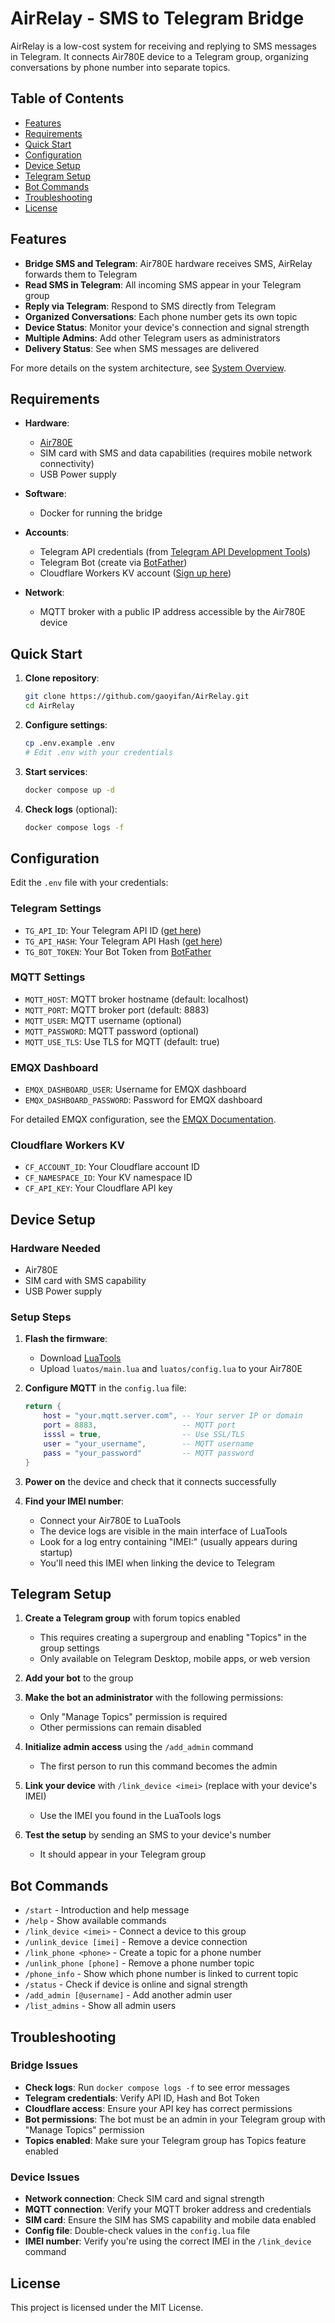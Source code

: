 # AirRelay - SMS to Telegram Bridge

AirRelay is a low-cost system for receiving and replying to SMS messages in Telegram. It connects Air780E device to a Telegram group, organizing conversations by phone number into separate topics.

## Table of Contents

- [Features](#features)
- [Requirements](#requirements)
- [Quick Start](#quick-start)
- [Configuration](#configuration)
- [Device Setup](#device-setup)
- [Telegram Setup](#telegram-setup)
- [Bot Commands](#bot-commands)
- [Troubleshooting](#troubleshooting)
- [License](#license)

## Features

- **Bridge SMS and Telegram**: Air780E hardware receives SMS, AirRelay forwards them to Telegram
- **Read SMS in Telegram**: All incoming SMS appear in your Telegram group
- **Reply via Telegram**: Respond to SMS directly from Telegram
- **Organized Conversations**: Each phone number gets its own topic
- **Device Status**: Monitor your device's connection and signal strength
- **Multiple Admins**: Add other Telegram users as administrators
- **Delivery Status**: See when SMS messages are delivered

For more details on the system architecture, see [System Overview](docs/system_overview.md).

## Requirements

- **Hardware**:
  - [Air780E](https://detail.tmall.com/item.htm?id=709647275715)
  - SIM card with SMS and data capabilities (requires mobile network connectivity)
  - USB Power supply

- **Software**:
  - Docker for running the bridge

- **Accounts**:
  - Telegram API credentials (from [Telegram API Development Tools](https://my.telegram.org/apps))
  - Telegram Bot (create via [BotFather](https://t.me/BotFather))
  - Cloudflare Workers KV account ([Sign up here](https://developers.cloudflare.com/workers/wrangler/workers-kv/))

- **Network**:
  - MQTT broker with a public IP address accessible by the Air780E device

## Quick Start

1. **Clone repository**:
   ```bash
   git clone https://github.com/gaoyifan/AirRelay.git
   cd AirRelay
   ```

2. **Configure settings**:
   ```bash
   cp .env.example .env
   # Edit .env with your credentials
   ```

3. **Start services**:
   ```bash
   docker compose up -d
   ```

4. **Check logs** (optional):
   ```bash
   docker compose logs -f
   ```

## Configuration

Edit the `.env` file with your credentials:

### Telegram Settings
- `TG_API_ID`: Your Telegram API ID ([get here](https://my.telegram.org/apps))
- `TG_API_HASH`: Your Telegram API Hash ([get here](https://my.telegram.org/apps))
- `TG_BOT_TOKEN`: Your Bot Token from [BotFather](https://t.me/BotFather)

### MQTT Settings
- `MQTT_HOST`: MQTT broker hostname (default: localhost)
- `MQTT_PORT`: MQTT broker port (default: 8883)
- `MQTT_USER`: MQTT username (optional)
- `MQTT_PASSWORD`: MQTT password (optional)
- `MQTT_USE_TLS`: Use TLS for MQTT (default: true)

### EMQX Dashboard
- `EMQX_DASHBOARD_USER`: Username for EMQX dashboard
- `EMQX_DASHBOARD_PASSWORD`: Password for EMQX dashboard

For detailed EMQX configuration, see the [EMQX Documentation](https://www.emqx.io/docs/en/v5.0/configuration/configuration.html).

### Cloudflare Workers KV
- `CF_ACCOUNT_ID`: Your Cloudflare account ID
- `CF_NAMESPACE_ID`: Your KV namespace ID
- `CF_API_KEY`: Your Cloudflare API key

## Device Setup

### Hardware Needed
- Air780E
- SIM card with SMS capability
- USB Power supply

### Setup Steps

1. **Flash the firmware**:
   - Download [LuaTools](https://wiki.luatos.com/boardGuide/flash.html)
   - Upload `luatos/main.lua` and `luatos/config.lua` to your Air780E

2. **Configure MQTT** in the `config.lua` file:
   ```lua
   return {
       host = "your.mqtt.server.com", -- Your server IP or domain
       port = 8883,                   -- MQTT port
       isssl = true,                  -- Use SSL/TLS
       user = "your_username",        -- MQTT username
       pass = "your_password"         -- MQTT password
   }
   ```

3. **Power on** the device and check that it connects successfully

4. **Find your IMEI number**:
   - Connect your Air780E to LuaTools
   - The device logs are visible in the main interface of LuaTools
   - Look for a log entry containing "IMEI:" (usually appears during startup)
   - You'll need this IMEI when linking the device to Telegram

## Telegram Setup

1. **Create a Telegram group** with forum topics enabled
   - This requires creating a supergroup and enabling "Topics" in the group settings
   - Only available on Telegram Desktop, mobile apps, or web version

2. **Add your bot** to the group

3. **Make the bot an administrator** with the following permissions:
   - Only "Manage Topics" permission is required
   - Other permissions can remain disabled

4. **Initialize admin access** using the `/add_admin` command
   - The first person to run this command becomes the admin

5. **Link your device** with `/link_device <imei>` (replace with your device's IMEI)
   - Use the IMEI you found in the LuaTools logs

6. **Test the setup** by sending an SMS to your device's number
   - It should appear in your Telegram group

## Bot Commands

- `/start` - Introduction and help message
- `/help` - Show available commands
- `/link_device <imei>` - Connect a device to this group
- `/unlink_device [imei]` - Remove a device connection
- `/link_phone <phone>` - Create a topic for a phone number
- `/unlink_phone [phone]` - Remove a phone number topic
- `/phone_info` - Show which phone number is linked to current topic
- `/status` - Check if device is online and signal strength
- `/add_admin [@username]` - Add another admin user
- `/list_admins` - Show all admin users

## Troubleshooting

### Bridge Issues

- **Check logs**: Run `docker compose logs -f` to see error messages
- **Telegram credentials**: Verify API ID, Hash and Bot Token
- **Cloudflare access**: Ensure your API key has correct permissions
- **Bot permissions**: The bot must be an admin in your Telegram group with "Manage Topics" permission
- **Topics enabled**: Make sure your Telegram group has Topics feature enabled

### Device Issues

- **Network connection**: Check SIM card and signal strength
- **MQTT connection**: Verify your MQTT broker address and credentials
- **SIM card**: Ensure the SIM has SMS capability and mobile data enabled
- **Config file**: Double-check values in the `config.lua` file
- **IMEI number**: Verify you're using the correct IMEI in the `/link_device` command

## License

This project is licensed under the MIT License. 